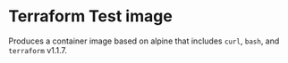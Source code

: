 # Terraform Test image

Produces a container image based on alpine that includes `curl`, `bash`, and `terraform` v1.1.7.

